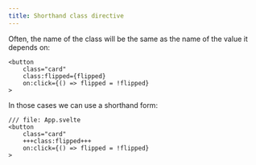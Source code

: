 ```yaml
---
title: Shorthand class directive
---
```


Often, the name of the class will be the same as the name of the value it depends on:

```svelte
<button
	class="card"
	class:flipped={flipped}
	on:click={() => flipped = !flipped}
>
```

In those cases we can use a shorthand form:

```svelte
/// file: App.svelte
<button
	class="card"
	+++class:flipped+++
	on:click={() => flipped = !flipped}
>
```
